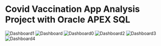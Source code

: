 <!DOCTYPE html>
<html>

<body>

<h1>Covid Vaccination App Analysis Project with Oracle APEX SQL</h1>
  
<img src="https://user-images.githubusercontent.com/84371817/134823701-350c7fb5-6ab6-4cae-9b68-13917565ad9e.png" alt="Dashboard1">
  <img src="https://user-images.githubusercontent.com/84371817/134823921-e8820633-a590-4e35-aa03-4eee0136c2c9.png" alt="Dashboard">
<img src="https://user-images.githubusercontent.com/84371817/134823938-fdaa59c3-09be-4f8b-ad88-d7a9c20588c3.png" alt="Dashboard0">

<img src="https://user-images.githubusercontent.com/84371817/134823511-e05aa474-fa75-47a5-8815-0997f515cf89.png" alt="Dashboard2">
<img src="https://user-images.githubusercontent.com/84371817/134823598-bb25bf8a-0123-47d9-97e9-b3a03afd9113.png" alt="Dashboard3">


<img src="https://user-images.githubusercontent.com/84371817/134823557-e9a12b53-16eb-42e7-8606-a41c7cb3a3ae.png" alt="Dashboard4">

</body>
</html>
